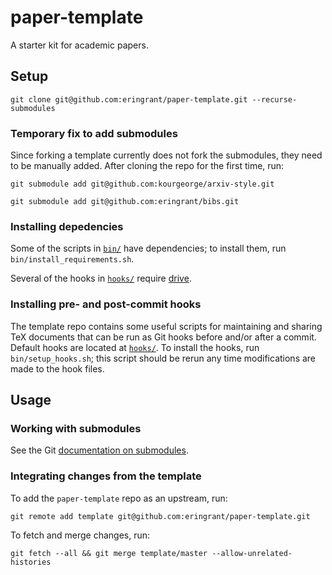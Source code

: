 # paper-template
A starter kit for academic papers.

## Setup

`git clone git@github.com:eringrant/paper-template.git --recurse-submodules`

### Temporary fix to add submodules

Since forking a template currently does not fork the submodules, they need to be manually added.
After cloning the repo for the first time, run:

`git submodule add git@github.com:kourgeorge/arxiv-style.git`

`git submodule add git@github.com:eringrant/bibs.git`

### Installing depedencies

Some of the scripts in [`bin/`](bin/) have dependencies; to install them, run `bin/install_requirements.sh`.

Several of the hooks in [`hooks/`](hooks/) require [drive](https://github.com/odeke-em/drive#installing).

### Installing pre- and post-commit hooks

The template repo contains some useful scripts for maintaining and sharing TeX documents that can be run as Git hooks before and/or after a commit. 
Default hooks are located at [`hooks/`](hooks/).
To install the hooks, run `bin/setup_hooks.sh`; this script should be rerun any time modifications are made to the hook files.


## Usage

### Working with submodules

See the Git [documentation on submodules](https://git-scm.com/book/en/v2/Git-Tools-Submodules).

### Integrating changes from the template

To add the `paper-template` repo as an upstream, run: 

`git remote add template git@github.com:eringrant/paper-template.git`

To fetch and merge changes, run:

`git fetch --all && git merge template/master --allow-unrelated-histories`

